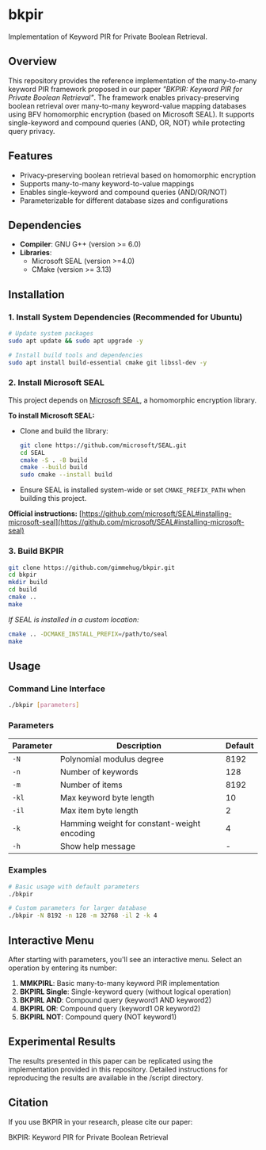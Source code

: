 # bkpir
Implementation of Keyword PIR for Private Boolean Retrieval.

## Overview

This repository provides the reference implementation of the many-to-many keyword PIR framework proposed in our paper *"BKPIR: Keyword PIR for Private Boolean Retrieval"*. The framework enables privacy-preserving boolean retrieval over many-to-many keyword-value mapping databases using BFV homomorphic encryption (based on Microsoft SEAL). It supports single-keyword and compound queries (AND, OR, NOT) while protecting query privacy.

## Features

* Privacy-preserving boolean retrieval based on homomorphic encryption
* Supports many-to-many keyword-to-value mappings
* Enables single-keyword and compound queries (AND/OR/NOT)
* Parameterizable for different database sizes and configurations

## Dependencies

- **Compiler**: GNU G++ (version >= 6.0)
- **Libraries**:
  - Microsoft SEAL (version >=4.0)
  - CMake (version >= 3.13)

## Installation

### 1. Install System Dependencies  (Recommended for Ubuntu)

```bash
# Update system packages
sudo apt update && sudo apt upgrade -y

# Install build tools and dependencies
sudo apt install build-essential cmake git libssl-dev -y
```

### 2. Install Microsoft SEAL

This project depends on [Microsoft SEAL](https://github.com/microsoft/SEAL), a homomorphic encryption library.

**To install Microsoft SEAL:**

- Clone and build the library:

   ```bash
   git clone https://github.com/microsoft/SEAL.git
   cd SEAL
   cmake -S . -B build
   cmake --build build
   sudo cmake --install build
   ```

- Ensure SEAL is installed system-wide or set `CMAKE_PREFIX_PATH` when building this project.

**Official instructions:**
[https://github.com/microsoft/SEAL#installing-microsoft-seal](https://github.com/microsoft/SEAL#installing-microsoft-seal)

### 3. Build BKPIR

```bash
git clone https://github.com/gimmehug/bkpir.git
cd bkpir
mkdir build
cd build
cmake ..
make
```

*If SEAL is installed in a custom location:*
```bash
cmake .. -DCMAKE_INSTALL_PREFIX=/path/to/seal
make
```

## Usage

### Command Line Interface

```bash
./bkpir [parameters]
```

### Parameters

| Parameter | Description | Default |
|-----------|-------------|---------|
| `-N` | Polynomial modulus degree | 8192 |
| `-n` | Number of keywords | 128 |
| `-m` | Number of items | 8192 |
| `-kl` | Max keyword byte length | 10 |
| `-il` | Max item byte length | 2 |
| `-k` | Hamming weight for constant-weight encoding | 4 |
| `-h` | Show help message | - |

### Examples

```bash
# Basic usage with default parameters
./bkpir

# Custom parameters for larger database
./bkpir -N 8192 -n 128 -m 32768 -il 2 -k 4
```

## Interactive Menu

After starting with parameters, you'll see an interactive menu.
Select an operation by entering its number:

1. **MMKPIRL**: Basic many-to-many keyword PIR implementation
2. **BKPIRL Single**: Single-keyword query (without logical operation)
3. **BKPIRL AND**: Compound query (keyword1 AND keyword2)
4. **BKPIRL OR**: Compound query (keyword1 OR keyword2)
5. **BKPIRL NOT**: Compound query (NOT keyword1)

## Experimental Results
The results presented in this paper can be replicated using the implementation provided in this repository. Detailed instructions for reproducing the results are available in the /script directory.

## Citation

If you use BKPIR in your research, please cite our paper:

BKPIR: Keyword PIR for Private Boolean Retrieval
